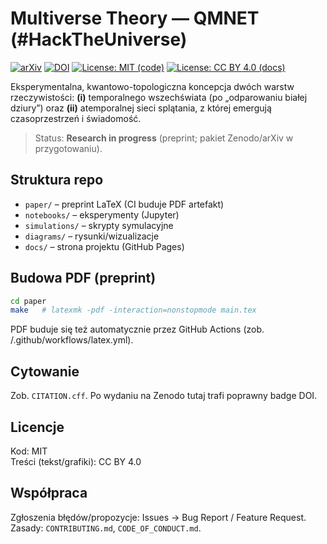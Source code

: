 # Multiverse Theory — QMNET (#HackTheUniverse)

[![arXiv](https://img.shields.io/badge/arXiv-pending-informational)](#)
[![DOI](https://img.shields.io/badge/Zenodo-DOI_pending-blue)](#)
[![License: MIT (code)](https://img.shields.io/badge/License-MIT-success.svg)](LICENSE)
[![License: CC BY 4.0 (docs)](https://img.shields.io/badge/Docs-CC%20BY%204.0-lightgrey.svg)](DOC_LICENSE.md)

Eksperymentalna, kwantowo-topologiczna koncepcja dwóch warstw rzeczywistości:
**(i)** temporalnego wszechświata (po „odparowaniu białej dziury”) oraz **(ii)** atemporalnej sieci splątania, z której emergują czasoprzestrzeń i świadomość.

> Status: **Research in progress** (preprint; pakiet Zenodo/arXiv w przygotowaniu).

## Struktura repo
- `paper/` – preprint LaTeX (CI buduje PDF artefakt)
- `notebooks/` – eksperymenty (Jupyter)
- `simulations/` – skrypty symulacyjne
- `diagrams/` – rysunki/wizualizacje
- `docs/` – strona projektu (GitHub Pages)

## Budowa PDF (preprint)
```bash
cd paper
make   # latexmk -pdf -interaction=nonstopmode main.tex
```

PDF buduje się też automatycznie przez GitHub Actions (zob. /.github/workflows/latex.yml).

## Cytowanie
Zob. `CITATION.cff`. Po wydaniu na Zenodo tutaj trafi poprawny badge DOI.

## Licencje
Kod: MIT  
Treści (tekst/grafiki): CC BY 4.0

## Współpraca
Zgłoszenia błędów/propozycje: Issues → Bug Report / Feature Request.  
Zasady: `CONTRIBUTING.md`, `CODE_OF_CONDUCT.md`.

